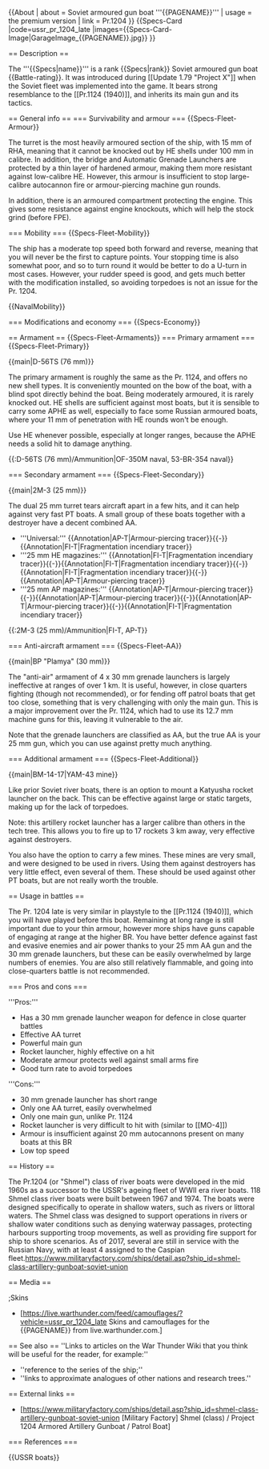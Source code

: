 {{About
| about = Soviet armoured gun boat '''{{PAGENAME}}'''
| usage = the premium version
| link = Pr.1204
}}
{{Specs-Card
|code=ussr_pr_1204_late
|images={{Specs-Card-Image|GarageImage_{{PAGENAME}}.jpg}}
}}

== Description ==
<!-- ''In the first part of the description, cover the history of the ship's creation and military application. In the second part, tell the reader about using this ship in the game. Add a screenshot: if a beginner player has a hard time remembering vehicles by name, a picture will help them identify the ship in question.'' -->
The '''{{Specs|name}}''' is a rank {{Specs|rank}} Soviet armoured gun boat {{Battle-rating}}. It was introduced during [[Update 1.79 "Project X"]] when the Soviet fleet was implemented into the game. It bears strong resemblance to the [[Pr.1124 (1940)]], and inherits its main gun and its tactics.

== General info ==
=== Survivability and armour ===
{{Specs-Fleet-Armour}}
<!-- ''Talk about the vehicle's armour. Note the most well-defended and most vulnerable zones, e.g. the ammo magazine. Evaluate the composition of components and assemblies responsible for movement and manoeuvrability. Evaluate the survivability of the primary and secondary armaments separately. Don't forget to mention the size of the crew, which plays an important role in fleet mechanics. Save tips on preserving survivability for the "Usage in battles" section. If necessary, use a graphical template to show the most well-protected or most vulnerable points in the armour.'' -->
The turret is the most heavily armoured section of the ship, with 15 mm of RHA, meaning that it cannot be knocked out by HE shells under 100 mm in calibre. In addition, the bridge and Automatic Grenade Launchers are protected by a thin layer of hardened armour, making them more resistant against low-calibre HE. However, this armour is insufficient to stop large-calibre autocannon fire or armour-piercing machine gun rounds.

In addition, there is an armoured compartment protecting the engine. This gives some resistance against engine knockouts, which will help the stock grind (before FPE).

=== Mobility ===
{{Specs-Fleet-Mobility}}
<!-- ''Write about the ship's mobility. Evaluate its power and manoeuvrability, rudder rerouting speed, stopping speed at full tilt, with its maximum forward and reverse speed.'' -->

The ship has a moderate top speed both forward and reverse, meaning that you will never be the first to capture points. Your stopping time is also somewhat poor, and so to turn round it would be better to do a U-turn in most cases. However, your rudder speed is good, and gets much better with the modification installed, so avoiding torpedoes is not an issue for the Pr. 1204.

{{NavalMobility}}

=== Modifications and economy ===
{{Specs-Economy}}

== Armament ==
{{Specs-Fleet-Armaments}}
=== Primary armament ===
{{Specs-Fleet-Primary}}
<!-- ''Provide information about the characteristics of the primary armament. Evaluate their efficacy in battle based on their reload speed, ballistics and the capacity of their shells. Add a link to the main article about the weapon: <code><nowiki>{{main|Weapon name (calibre)}}</nowiki></code>. Broadly describe the ammunition available for the primary armament, and provide recommendations on how to use it and which ammunition to choose.'' -->
{{main|D-56TS (76 mm)}}

The primary armament is roughly the same as the Pr. 1124, and offers no new shell types. It is conveniently mounted on the bow of the boat, with a blind spot directly behind the boat. Being moderately armoured, it is rarely knocked out. HE shells are sufficient against most boats, but it is sensible to carry some APHE as well, especially to face some Russian armoured boats, where your 11 mm of penetration with HE rounds won't be enough.

Use HE whenever possible, especially at longer ranges, because the APHE needs a solid hit to damage anything.

{{:D-56TS (76 mm)/Ammunition|OF-350M naval, 53-BR-354 naval}}

=== Secondary armament ===
{{Specs-Fleet-Secondary}}
<!-- ''Some ships are fitted with weapons of various calibres. Secondary armaments are defined as weapons chosen with the control <code>Select secondary weapon</code>. Evaluate the secondary armaments and give advice on how to use them. Describe the ammunition available for the secondary armament. Provide recommendations on how to use them and which ammunition to choose. Remember that any anti-air armament, even heavy calibre weapons, belong in the next section. If there is no secondary armament, remove this section.'' -->
{{main|2M-3 (25 mm)}}

The dual 25 mm turret tears aircraft apart in a few hits, and it can help against very fast PT boats. A small group of these boats together with a destroyer have a decent combined AA.

* '''Universal:''' {{Annotation|AP-T|Armour-piercing tracer}}{{-}}{{Annotation|FI-T|Fragmentation incendiary tracer}}
* '''25 mm HE magazines:''' {{Annotation|FI-T|Fragmentation incendiary tracer}}{{-}}{{Annotation|FI-T|Fragmentation incendiary tracer}}{{-}}{{Annotation|FI-T|Fragmentation incendiary tracer}}{{-}}{{Annotation|AP-T|Armour-piercing tracer}}
* '''25 mm AP magazines:''' {{Annotation|AP-T|Armour-piercing tracer}}{{-}}{{Annotation|AP-T|Armour-piercing tracer}}{{-}}{{Annotation|AP-T|Armour-piercing tracer}}{{-}}{{Annotation|FI-T|Fragmentation incendiary tracer}}

{{:2M-3 (25 mm)/Ammunition|FI-T, AP-T}}

=== Anti-aircraft armament ===
{{Specs-Fleet-AA}}
<!-- ''An important part of the ship's armament responsible for air defence. Anti-aircraft armament is defined by the weapon chosen with the control <code>Select anti-aircraft weapons</code>. Talk about the ship's anti-air cannons and machine guns, the number of guns and their positions, their effective range, and about their overall effectiveness – including against surface targets. If there are no anti-aircraft armaments, remove this section.'' -->
{{main|BP "Plamya" (30 mm)}}

The "anti-air" armament of 4 x 30 mm grenade launchers is largely ineffective at ranges of over 1 km. It is useful, however, in close quarters fighting (though not recommended), or for fending off patrol boats that get too close, something that is very challenging with only the main gun. This is a major improvement over the Pr. 1124, which had to use its 12.7 mm machine guns for this, leaving it vulnerable to the air.

Note that the grenade launchers are classified as AA, but the true AA is your 25 mm gun, which you can use against pretty much anything.

=== Additional armament ===
{{Specs-Fleet-Additional}}
<!-- ''Describe the available additional armaments of the ship: depth charges, mines, torpedoes. Talk about their positions, available ammunition and launch features such as dead zones of torpedoes. If there is no additional armament, remove this section.'' -->
{{main|BM-14-17|YAM-43 mine}}

Like prior Soviet river boats, there is an option to mount a Katyusha rocket launcher on the back. This can be effective against large or static targets, making up for the lack of torpedoes.

Note: this artillery rocket launcher has a larger calibre than others in the tech tree. This allows you to fire up to 17 rockets 3 km away, very effective against destroyers.

You also have the option to carry a few mines. These mines are very small, and were designed to be used in rivers. Using them against destroyers has very little effect, even several of them. These should be used against other PT boats, but are not really worth the trouble.

== Usage in battles ==
<!-- ''Describe the technique of using this ship, the characteristics of her use in a team and tips on strategy. Abstain from writing an entire guide – don't try to provide a single point of view, but give the reader food for thought. Talk about the most dangerous opponents for this vehicle and provide recommendations on fighting them. If necessary, note the specifics of playing with this vehicle in various modes (AB, RB, SB).'' -->
The Pr. 1204 late is very similar in playstyle to the [[Pr.1124 (1940)]], which you will have played before this boat. Remaining at long range is still important due to your thin armour, however more ships have guns capable of engaging at range at the higher BR. You have better defence against fast and evasive enemies and air power thanks to your 25 mm AA gun and the 30 mm grenade launchers, but these can be easily overwhelmed by large numbers of enemies. You are also still relatively flammable, and going into close-quarters battle is not recommended.

=== Pros and cons ===
<!-- ''Summarise and briefly evaluate the vehicle in terms of its characteristics and combat effectiveness. Mark its pros and cons in the bulleted list. Try not to use more than 6 points for each of the characteristics. Avoid using categorical definitions such as "bad", "good" and the like - use substitutions with softer forms such as "inadequate" and "effective".'' -->

'''Pros:'''

* Has a 30 mm grenade launcher weapon for defence in close quarter battles
* Effective AA turret
* Powerful main gun
* Rocket launcher, highly effective on a hit
* Moderate armour protects well against small arms fire
* Good turn rate to avoid torpedoes

'''Cons:'''

* 30 mm grenade launcher has short range
* Only one AA turret, easily overwhelmed
* Only one main gun, unlike Pr. 1124
* Rocket launcher is very difficult to hit with (similar to [[MO-4]])
* Armour is insufficient against 20 mm autocannons present on many boats at this BR
* Low top speed

== History ==
<!-- ''Describe the history of the creation and combat usage of the ship in more detail than in the introduction. If the historical reference turns out to be too long, take it to a separate article, taking a link to the article about the ship and adding a block "/History" (example: <nowiki>https://wiki.warthunder.com/(Ship-name)/History</nowiki>) and add a link to it here using the <code>main</code> template. Be sure to reference text and sources by using <code><nowiki><ref></ref></nowiki></code>, as well as adding them at the end of the article with <code><nowiki><references /></nowiki></code>. This section may also include the ship's dev blog entry (if applicable) and the in-game encyclopedia description (under <code><nowiki>=== In-game description ===</nowiki></code>, also if applicable).'' -->
The Pr.1204 (or "Shmel") class of river boats were developed in the mid 1960s as a successor to the USSR's ageing fleet of WWII era river boats. 118 Shmel class river boats were built between 1967 and 1974. The boats were designed specifically to operate in shallow waters, such as rivers or littoral waters. The Shmel class was designed to support operations in rivers or shallow water conditions such as denying waterway passages, protecting harbours supporting troop movements, as well as providing fire support for ship to shore scenarios. As of 2017, several are still in service with the Russian Navy, with at least 4 assigned to the Caspian fleet.<ref>https://www.militaryfactory.com/ships/detail.asp?ship_id=shmel-class-artillery-gunboat-soviet-union</ref>

== Media ==
<!-- ''Excellent additions to the article would be video guides, screenshots from the game, and photos.'' -->

;Skins

* [https://live.warthunder.com/feed/camouflages/?vehicle=ussr_pr_1204_late Skins and camouflages for the {{PAGENAME}} from live.warthunder.com.]

== See also ==
''Links to articles on the War Thunder Wiki that you think will be useful for the reader, for example:''

* ''reference to the series of the ship;''
* ''links to approximate analogues of other nations and research trees.''

== External links ==
<!-- ''Paste links to sources and external resources, such as:''
* ''topic on the official game forum;''
* ''other literature.'' -->

* [https://www.militaryfactory.com/ships/detail.asp?ship_id=shmel-class-artillery-gunboat-soviet-union <nowiki>[Military Factory]</nowiki> Shmel (class) / Project 1204 Armored Artillery Gunboat / Patrol Boat]

=== References ===
<references />

{{USSR boats}}